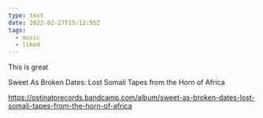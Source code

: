 ```yaml
---
type: text
date: 2022-02-27T15:12:55Z
tags:
  - music
  - liked
---
```

This is great

Sweet As Broken Dates: Lost Somali Tapes from the Horn of Africa

https://ostinatorecords.bandcamp.com/album/sweet-as-broken-dates-lost-somali-tapes-from-the-horn-of-africa
